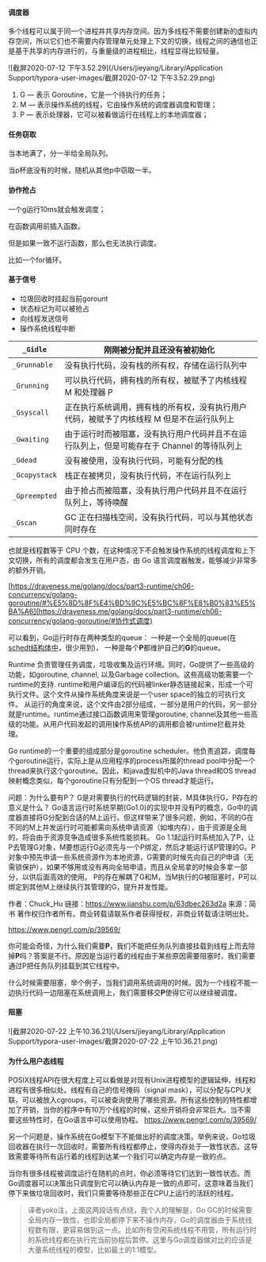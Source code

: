 #### 调度器

多个线程可以属于同一个进程并共享内存空间。因为多线程不需要创建新的虚拟内存空间，所以它们也不需要内存管理单元处理上下文的切换，线程之间的通信也正是基于共享的内存进行的，与重量级的进程相比，线程显得比较轻量。



![截屏2020-07-12 下午3.52.29](/Users/jieyang/Library/Application Support/typora-user-images/截屏2020-07-12 下午3.52.29.png)

1. G — 表示 Goroutine，它是一个待执行的任务；
2. M — 表示操作系统的线程，它由操作系统的调度器调度和管理；
3. P — 表示处理器，它可以被看做运行在线程上的本地调度器；

#### 任务窃取

当本地满了，分一半给全局队列。

当p杯底没有的时候，随机从其他p中窃取一半。

#### 协作抢占

一个g运行10ms就会触发调度；

在函数调用前插入函数。

但是如果一致不运行函数，那么也无法执行调度。

比如一个for循环。

#### 基于信号

- 垃圾回收时挂起当前gorount
- 状态标记为可以被抢占
- 向线程发送信号
- 操作系统线程中断



| `_Gidle`      | 刚刚被分配并且还没有被初始化                                 |
| ------------- | ------------------------------------------------------------ |
| `_Grunnable`  | 没有执行代码，没有栈的所有权，存储在运行队列中               |
| `_Grunning`   | 可以执行代码，拥有栈的所有权，被赋予了内核线程 M 和处理器 P  |
| `_Gsyscall`   | 正在执行系统调用，拥有栈的所有权，没有执行用户代码，被赋予了内核线程 M 但是不在运行队列上 |
| `_Gwaiting`   | 由于运行时而被阻塞，没有执行用户代码并且不在运行队列上，但是可能存在于 Channel 的等待队列上 |
| `_Gdead`      | 没有被使用，没有执行代码，可能有分配的栈                     |
| `_Gcopystack` | 栈正在被拷贝，没有执行代码，不在运行队列上                   |
| `_Gpreempted` | 由于抢占而被阻塞，没有执行用户代码并且不在运行队列上，等待唤醒 |
| `_Gscan`      | GC 正在扫描栈空间，没有执行代码，可以与其他状态同时存在      |



也就是线程数等于 CPU 个数，在这种情况下不会触发操作系统的线程调度和上下文切换，所有的调度都会发生在用户态，由 Go 语言调度器触发，能够减少非常多的额外开销。

[https://draveness.me/golang/docs/part3-runtime/ch06-concurrency/golang-goroutine/#%E5%8D%8F%E4%BD%9C%E5%BC%8F%E8%B0%83%E5%BA%A6](https://draveness.me/golang/docs/part3-runtime/ch06-concurrency/golang-goroutine/#协作式调度)



可以看到，Go运行时存在两种类型的queue： 一种是一个全局的queue(在[schedt结构体中](https://github.com/golang/go/blob/5dd978a283ca445f8b5f255773b3904497365b61/src/runtime/runtime2.go#L536)，很少用到)， 一种是每个**P**都维护自己的**G**的queue。


Runtime 负责管理任务调度，垃圾收集及运行环境。同时，Go提供了一些高级的功能，如goroutine, channel, 以及Garbage collection。这些高级功能需要一个runtime的支持. runtime和用户编译后的代码被linker静态链接起来，形成一个可执行文件。这个文件从操作系统角度来说是一个user space的独立的可执行文件。 从运行的角度来说，这个文件由2部分组成，一部分是用户的代码，另一部分就是runtime。runtime通过接口函数调用来管理goroutine, channel及其他一些高级的功能。从用户代码发起的调用操作系统API的调用都会被runtime拦截并处理。

Go runtime的一个重要的组成部分是goroutine scheduler。他负责追踪，调度每个goroutine运行，实际上是从应用程序的process所属的thread pool中分配一个thread来执行这个goroutine。因此，和java虚拟机中的Java thread和OS thread映射概念类似，每个goroutine只有分配到一个OS thread才能运行。


问题：为什么要有P？
G是对需要执行的代码逻辑的封装，M具体执行G，P存在的意义是什么？
Go语言运行时系统早期(Go1.0)的实现中并没有P的概念，Go中的调度器直接将G分配到合适的M上运行。但这样带来了很多问题，例如，不同的G在不同的M上并发运行时可能都需向系统申请资源（如堆内存），由于资源是全局的，将会由于资源竞争造成很多系统性能损耗。
Go 1.1起运行时系统加入了P，让P去管理G对象，M要想运行G必须先与一个P绑定，然后才能运行该P管理的G。P对象中预先申请一些系统资源作为本地资源，G需要的时候先向自己的P申请（无需锁保护），如果不够用或没有再向全局申请，而且从全局拿的时候会多拿一部分，以供后面高效的使用。
P的存在解耦了G和M，当M执行的G被阻塞时，P可以绑定到其他M上继续执行其管理的G，提升并发性能。

作者：Chuck_Hu
链接：https://www.jianshu.com/p/63dbec263d2a
来源：简书
著作权归作者所有。商业转载请联系作者获得授权，非商业转载请注明出处。

https://www.pengrl.com/p/39569/

你可能会奇怪，为什么我们需要**P**，我们不能把任务队列直接挂载到线程上而去除掉**P**吗？答案是不行。原因是当运行着的线程由于某些原因需要阻塞时，我们需要通过P把任务队列挂载到其它线程中。

什么时候需要阻塞，举个例子，当我们调用系统调用的时候。因为一个线程不能一边执行代码一边阻塞在系统调用上，我们需要移交**P**使得它可以继续被调度。



#### 阻塞

![截屏2020-07-22 上午10.36.21](/Users/jieyang/Library/Application Support/typora-user-images/截屏2020-07-22 上午10.36.21.png)

#### 为什么用户态线程

POSIX线程API在很大程度上可以看做是对现有Unix进程模型的逻辑延伸，线程和进程有很多相似处。线程有自己的信号掩码（signal mask），可以分配与CPU关联，可以被放入cgroups，可以被查询使用了哪些资源。所有这些控制的特性都增加了开销，当你的程序中有10万个线程的时候，这些开销将会非常巨大。当不需要这些特性时，在Go语言中可以使用协程。
https://www.pengrl.com/p/39569/


另一个问题是，操作系统在Go模型下不能做出好的调度决策。举例来说，Go垃圾回收器在执行一次回收时，需要所有线程都停止，使得内存处于一致性状态。这导致需要等待所有运行着的线程到达某一个我们可以确定内存是一致的点。

当你有很多线程被调度运行在随机的点时，你必须等待它们达到一致性状态。而Go调度器可以决策出只调度到它可以确认内存是一致的点即可。这意味着当我们停下来做垃圾回收时，我们只需要等待那些正在CPU上运行的活跃的线程。

> 译者yoko注，上面这两段话有点绕，我个人的理解是，Go GC的时候需要全局内存一致性，也即全局都停下来不操作内存，Go的调度器由于系统线程数有限，更容易做到这一点。比如所有空闲系统线程不用管，所有运行时的系统线程都在执行完当前协程后暂停。这里与Go调度器做对比的应该是大量系统线程的模型，比如最土的1:1模型。